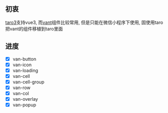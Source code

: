 
## 初衷

[taro3](https://github.com/nervjs/taro)支持vue3, 而[vant](https://github.com/youzan/vant-weapp/)组件比较常用, 但是只能在微信小程序下使用, 固使用taro把vant的组件移植到taro里面

## 进度

- [x] van-button
- [x] van-icon
- [x] van-loading
- [x] van-cell
- [x] van-cell-group
- [x] van-row
- [x] van-col
- [x] van-overlay
- [x] van-popup